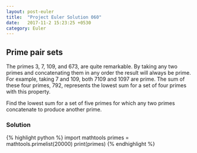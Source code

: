 ```yaml
---
layout: post-euler
title:  "Project Euler Solution 060"
date:   2017-11-2 15:23:25 +0530
category: Euler
---
```


<h2>Prime pair sets</h2>
<div><p>The primes 3, 7, 109, and 673, are quite remarkable. By taking any two primes and concatenating them in any order the result will always be prime. For example, taking 7 and 109, both 7109 and 1097 are prime. The sum of these four primes, 792, represents the lowest sum for a set of four primes with this property.</p><p>Find the lowest sum for a set of five primes for which any two primes concatenate to produce another prime.</p></div>

### Solution

{% highlight python %}
import mathtools
primes = mathtools.primelist(20000)
print(primes)
{% endhighlight %}
